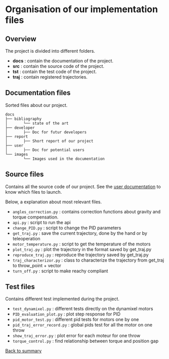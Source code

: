 # Organisation of our implementation files

## Overview
The project is divided into different folders.
- **docs** : contain the documentation of the project.
- **src** : contain the source code of the project.
- **tst** : contain the test code of the project.
- **traj** : contain registered trajectories.

## Documentation files
Sorted files about our project.
```
docs
├── bibliography
│       └── state of the art
├── developer
│       ├── Doc for futur developers
├── report
│       ├── Short report of our project
├── user
│       ├── Doc for potential users
└── images
        └── Images used in the documentation
```

## Source files
Contains all the source code of our project. 
See the [user documentation](../user/README.md) to know which files to launch.

Below, a explanation about most relevant files.
- `angles_correction.py` : contains correction functions about gravity and torque compensation.
- `api.py` : script to run the api
- `change_PID.py` : script to change the PID parameters
- `get_traj.py` : save the current trajectory, done by the hand or by teleoperation
- `motor_temperature.py` : script to get the temperature of the motors
- `plot_traj.py` : plot the trajectory in the format saved by get_traj.py
- `reproduce_traj.py` : reproduce the trajectory saved by get_traj.py
- `traj_characterizor.py` : class to characterize the trajectory from get_traj to throw_point + vector
- `turn_off.py` : script to make reachy compliant

## Test files
Contains different test implemented during the project.

- `test_dynamixel.py` : different tests directly on the dynamixel motors
- `PID_evaluation_plot.py` : plot step response for PID
- `pid_motor_test.py` : different pid tests for motors one by one
- `pid_traj_error_record.py` : global pids test for all the motor on one throw
- `show_traj_error.py` : plot error for each moteur for one throw
- `torque_control.py` : find relationship between torque and position gap

[Back to summary](README.md)
